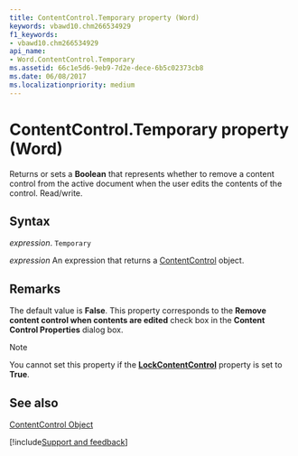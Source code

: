 ```yaml
---
title: ContentControl.Temporary property (Word)
keywords: vbawd10.chm266534929
f1_keywords:
- vbawd10.chm266534929
api_name:
- Word.ContentControl.Temporary
ms.assetid: 66c1e5d6-9eb9-7d2e-dece-6b5c02373cb8
ms.date: 06/08/2017
ms.localizationpriority: medium
---
```



# ContentControl.Temporary property (Word)

Returns or sets a **Boolean** that represents whether to remove a content control from the active document when the user edits the contents of the control. Read/write.


## Syntax

_expression_. `Temporary`

 _expression_ An expression that returns a [ContentControl](./Word.ContentControl.md) object.


## Remarks

The default value is **False**. This property corresponds to the **Remove content control when contents are edited** check box in the **Content Control Properties** dialog box.


> [!NOTE] 
> You cannot set this property if the **[LockContentControl](Word.ContentControl.LockContentControl.md)** property is set to **True**.


## See also


[ContentControl Object](Word.ContentControl.md)

[!include[Support and feedback](~/includes/feedback-boilerplate.md)]
